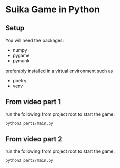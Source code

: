 # Suika Game in Python

## Setup

You will need the packages:
- numpy
- pygame
- pymunk

preferably installed in a virtual environment such as 
- poetry
- venv

## From video part 1
run the following from project root to start the game:
```commandline
python3 part1/main.py
```

## From video part 2
run the following from project root to start the game:
```commandline
python3 part2/main.py
```